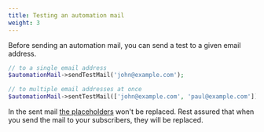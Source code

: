 ```yaml
---
title: Testing an automation mail
weight: 3
---
```


Before sending an automation mail, you can send a test to a given email address.

```php
// to a single email address
$automationMail->sendTestMail('john@example.com');

// to multiple email addresses at once
$automationMail->sentTestMail(['john@example.com', 'paul@example.com'])
```

In the sent mail [the placeholders](/docs/v5/laravel-mailcoach/automations/creating-an-automation-mail/#setting-the-content-and-using-placeholders) won't be replaced. Rest assured that when you send the mail to your subscribers, they will be replaced.
